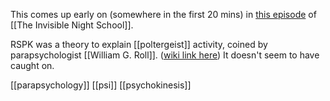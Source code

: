 This comes up early on (somewhere in the first 20 mins) in [this episode](https://www.youtube.com/live/3HLjt8NwAmM?feature=share) of [[The Invisible Night School]].

RSPK was a theory to explain [[poltergeist]] activity, coined by parapsychologist [[William G. Roll]]. ([wiki link here](https://en.m.wikipedia.org/wiki/William_G._Roll)) It doesn't seem to have caught on.


[[parapsychology]] [[psi]] [[psychokinesis]]